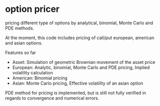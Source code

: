 #  option pricer
pricing different type of options by analytical, binomial, Monte Carlo and PDE methods.

At the moment, this code includes pricing of call/put european, american and asian options.

Features so far
* Asset:
  Simulation of geometric Brownian movement of the asset price
* European: 
  Analytic, binomial, Monte Carlo and PDE pricing,
  Implied volatility calculation
* American:
  Binomial pricing
* Asian:
  Monte Carlo pricing,
  Effective volatility of an asian option


PDE method for pricing is implemented, but is still not fully verified in regards to 
convergence and numerical errors.